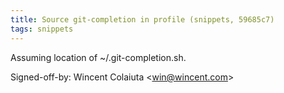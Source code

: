 ```yaml
---
title: Source git-completion in profile (snippets, 59685c7)
tags: snippets
---
```


Assuming location of \~/.git-completion.sh.

Signed-off-by: Wincent Colaiuta &lt;win@wincent.com&gt;
